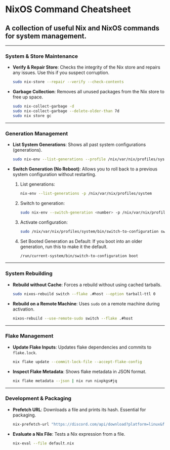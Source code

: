# NixOS Command Cheatsheet

## A collection of useful Nix and NixOS commands for system management.

---

### System & Store Maintenance

- **Verify & Repair Store**: Checks the integrity of the Nix store and repairs any issues. Use this if you suspect corruption.

  ```bash
  sudo nix-store --repair --verify --check-contents
  ```

- **Garbage Collection**: Removes all unused packages from the Nix store to free up space.

  ```bash
  sudo nix-collect-garbage -d
  sudo nix-collect-garbage --delete-older-than 7d
  sudo nix store gc
  ```

---

### Generation Management

- **List System Generations**: Shows all past system configurations (generations).

  ```bash
  sudo nix-env --list-generations --profile /nix/var/nix/profiles/system
  ```

- **Switch Generation (No Reboot)**: Allows you to roll back to a previous system configuration without restarting.
  1.  List generations:

      ```bash
      nix-env --list-generations -p /nix/var/nix/profiles/system
      ```

  2.  Switch to generation:

      ```bash
      sudo nix-env --switch-generation <number> -p /nix/var/nix/profiles/system
      ```

  3.  Activate configuration:

      ```bash
      sudo /nix/var/nix/profiles/system/bin/switch-to-configuration switch
      ```

  4.  Set Booted Generation as Default: If you boot into an older generation, run this to make it the default.

      ```bash
      /run/current-system/bin/switch-to-configuration boot
      ```

---

### System Rebuilding

- **Rebuild without Cache**: Forces a rebuild without using cached tarballs.
  ```bash
  sudo nixos-rebuild switch --flake .#host --option tarball-ttl 0
  ```
- **Rebuild on a Remote Machine**: Uses `sudo` on a remote machine during activation.
  ```bash
  nixos-rebuild --use-remote-sudo switch --flake .#host
  ```

---

### Flake Management

- **Update Flake Inputs**: Updates flake dependencies and commits to `flake.lock`.

  ```bash
  nix flake update --commit-lock-file --accept-flake-config
  ```

- **Inspect Flake Metadata**: Shows flake metadata in JSON format.

  ```bash
  nix flake metadata --json | nix run nixpkgs#jq
  ```

---

### Development & Packaging

- **Prefetch URL**: Downloads a file and prints its hash. Essential for packaging.

  ```bash
  nix-prefetch-url "https://discord.com/api/download?platform=linux&format=tar.gz"
  ```

- **Evaluate a Nix File**: Tests a Nix expression from a file.

  ```bash
  nix-eval --file default.nix
  ```
